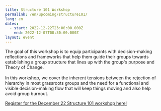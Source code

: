 ```yaml
---
title: Structure 101 Workshop
permalink: /en/upcoming/structure101/
lang: en
dates:
  - start: 2022-12-22T23:00:00.000Z
    end: 2022-12-07T00:30:00.000Z
layout: event
---
```

The goal of this workshop is to equip participants with decision-making reflections and frameworks that help them guide their groups towards establishing a group structure that lines up with the group's purpose and Theory of Change.\
\
In this workshop, we cover the inherent tensions between the rejection of hierarchy in most grassroots groups and the need for a functional and visible decision-making flow that will keep things moving and also help avoid group burnout.

[R﻿egister for the December 22 Structure 101 workshop here!](https://us02web.zoom.us/meeting/register/tZ0sde2rrToqGdXZBEDvw5rIhwDEYD3ecMVr)